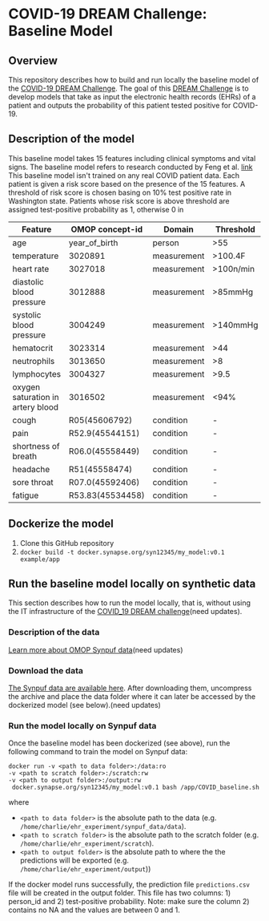 # COVID-19 DREAM Challenge: Baseline Model
## Overview
This repository describes how to build and run locally the
baseline model of the [COVID-19 DREAM Challenge](https://www.synapse.org/#!Synapse:syn18404605). The goal of this [DREAM Challenge](http://dreamchallenges.org/) is to develop models that take as input the electronic health records (EHRs) of a patient and outputs the probability of this patient tested positive for COVID-19.

## Description of the model
This baseline model takes 15 features including clinical symptoms and vital signs. The baseline model refers to research conducted by Feng et al. [link](https://www.medrxiv.org/content/10.1101/2020.03.19.20039099v1)
This baseline model isn't trained on any real COVID patient data. Each patient is given a risk score based on the presence of the 15 features. A threshold of risk score is chosen basing on 10% test positive rate in Washington state. Patients whose risk score is above threshold are assigned test-positive probability as 1, otherwise 0 in

| Feature|OMOP concept-id|Domain|Threshold|
|-|-|-|-|
|age|year_of_birth|person|>55|
|temperature|3020891|measurement|>100.4F|
|heart rate|3027018|measurement|>100n/min|
|diastolic blood pressure|3012888|measurement|>85mmHg|
|systolic blood pressure|3004249|measurement|>140mmHg|
|hematocrit|3023314|measurement|>44|
|neutrophils|3013650|measurement|>8|
|lymphocytes|3004327|measurement|>9.5|
|oxygen saturation in artery blood|3016502|measurement|<94%|
|cough|R05(45606792)|condition|-|
|pain|R52.9(45544151)|condition|-|
|shortness of breath|R06.0(45558449)|condition|-|
|headache|R51(45558474)|condition|-|
|sore throat|R07.0(45592406)|condition|-|
|fatigue|R53.83(45534458)|condition|-|


## Dockerize the model

1. Clone this GitHub repository
2. `docker build -t docker.synapse.org/syn12345/my_model:v0.1 example/app`

## Run the baseline model locally on synthetic data
This section describes how to run the model locally, that is, without using the IT infrastructure of the [COVID_19 DREAM challenge](https://www.synapse.org/#!Synapse:syn18404605)(need updates).

### Description of the data
[Learn more about OMOP Synpuf data](https://www.synapse.org/#!Synapse:syn18405992/wiki/594233)(need updates)

### Download the data
[The Synpuf data are available here](https://www.synapse.org/#!Synapse:syn20685954). After downloading them, uncompress the archive and place the data folder where it can later be accessed by the dockerized model (see below).(need updates)

### Run the model locally on Synpuf data
Once the baseline model has been dockerized (see above), run the following command to train the model on Synpuf data:

```
docker run -v <path to data folder>:/data:ro
-v <path to scratch folder>:/scratch:rw
-v <path to output folder>:/output:rw
 docker.synapse.org/syn12345/my_model:v0.1 bash /app/COVID_baseline.sh
```

where

- `<path to data folder>` is the absolute path to the data (e.g. `/home/charlie/ehr_experiment/synpuf_data/data`).
- `<path to scratch folder>` is the absolute path to the scratch folder (e.g. `/home/charlie/ehr_experiment/scratch`).
- `<path to output folder>` is the absolute path to where the  the predictions will be exported (e.g. `/home/charlie/ehr_experiment/output`))





If the docker model runs successfully, the prediction file `predictions.csv` file will be created in the output folder. This file has two columns: 1) person_id and 2) test-positive probability. Note: make sure the column 2) contains no NA and the values are between 0 and 1.
